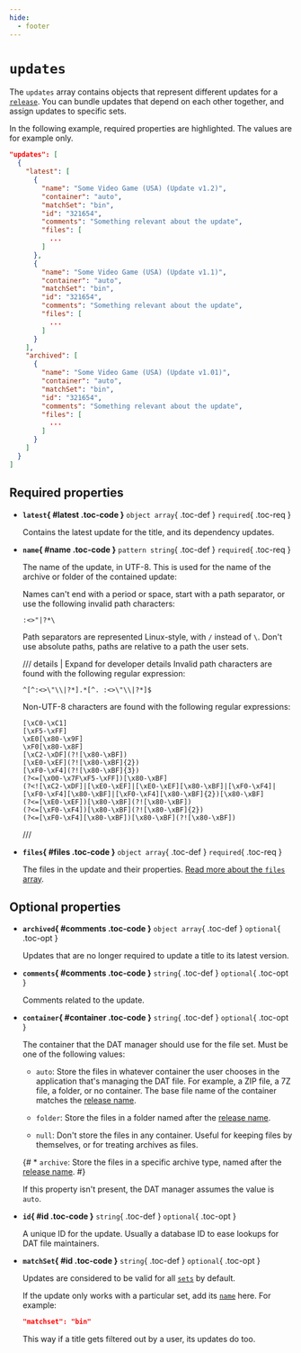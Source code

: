 ```yaml
---
hide:
  - footer
---
```


# `updates`

The `updates` array contains objects that represent different updates for a
[`release`](releases.md). You can bundle updates that depend on each other together, and
assign updates to specific sets.

In the following example, required properties are highlighted. The values are for example
only.

``` {.json .copy hl_lines="3 5 10-12"}
"updates": [
  {
    "latest": [
      {
        "name": "Some Video Game (USA) (Update v1.2)",
        "container": "auto",
        "matchSet": "bin",
        "id": "321654",
        "comments": "Something relevant about the update",
        "files": [
          ...
        ]
      },
      {
        "name": "Some Video Game (USA) (Update v1.1)",
        "container": "auto",
        "matchSet": "bin",
        "id": "321654",
        "comments": "Something relevant about the update",
        "files": [
          ...
        ]
      }
    ],
    "archived": [
      {
        "name": "Some Video Game (USA) (Update v1.01)",
        "container": "auto",
        "matchSet": "bin",
        "id": "321654",
        "comments": "Something relevant about the update",
        "files": [
          ...
        ]
      }
    ]
  }
]
```

## Required properties

<div class="definition-list" markdown>

* **`latest`{ #latest .toc-code }** `object array`{ .toc-def } `required`{ .toc-req }

    Contains the latest update for the title, and its dependency updates.

* **`name`{ #name .toc-code }** `pattern string`{ .toc-def } `required`{ .toc-req }

    The name of the update, in UTF-8. This is used for the name of the archive or folder
    of the contained update:

    Names can't end with a period or space, start with a path separator, or use the
    following invalid path characters:

    ```
    :<>"|?*\
    ```

    Path separators are represented Linux-style, with `/` instead of `\`. Don't use
    absolute paths, paths are relative to a path the user sets.

    /// details | Expand for developer details
    Invalid path characters are found with the following regular expression:

    ``` {.text .copy}
    ^[^:<>\"\\|?*].*[^. :<>\"\\|?*]$
    ```

    Non-UTF-8 characters are found with the following regular expressions:

    ``` {.text .copy}
    [\xC0-\xC1]
    [\xF5-\xFF]
    \xE0[\x80-\x9F]
    \xF0[\x80-\x8F]
    [\xC2-\xDF](?![\x80-\xBF])
    [\xE0-\xEF](?![\x80-\xBF]{2})
    [\xF0-\xF4](?![\x80-\xBF]{3})
    (?<=[\x00-\x7F\xF5-\xFF])[\x80-\xBF]
    (?<![\xC2-\xDF]|[\xE0-\xEF]|[\xE0-\xEF][\x80-\xBF]|[\xF0-\xF4]|[\xF0-\xF4][\x80-\xBF]|[\xF0-\xF4][\x80-\xBF]{2})[\x80-\xBF]
    (?<=[\xE0-\xEF])[\x80-\xBF](?![\x80-\xBF])
    (?<=[\xF0-\xF4])[\x80-\xBF](?![\x80-\xBF]{2})
    (?<=[\xF0-\xF4][\x80-\xBF])[\x80-\xBF](?![\x80-\xBF])
    ```
    ///

* **`files`{ #files .toc-code }** `object array`{ .toc-def } `required`{ .toc-req }

    The files in the update and their properties.
    [Read more about the `files` array](files-updates.md).

</div>

## Optional properties

<div class="definition-list" markdown>

* **`archived`{ #comments .toc-code }** `object array`{ .toc-def } `optional`{ .toc-opt }

    Updates that are no longer required to update a title to its latest version.

* **`comments`{ #comments .toc-code }** `string`{ .toc-def } `optional`{ .toc-opt }

    Comments related to the update.

* **`container`{ #container .toc-code }** `string`{ .toc-def } `optional`{ .toc-opt }

    The container that the DAT manager should use for the file set. Must be one of the
    following values:

    * `auto`: Store the files in whatever container the user chooses in the
      application that's managing the DAT file. For example, a ZIP file, a 7Z file,
      a folder, or no container. The base file name of the container matches the
      [release name](releases.md#name).

    * `folder`: Store the files in a folder named after the
      [release name](releases.md#name).

    * `null`: Don't store the files in any container. Useful for keeping files by
      themselves, or for treating archives as files.

    {# * `archive`: Store the files in a specific archive type, named after the
      [release name](releases.md#name). #}

    If this property isn't present, the DAT manager assumes the value is `auto`.

* **`id`{ #id .toc-code }** `string`{ .toc-def } `optional`{ .toc-opt }

    A unique ID for the update. Usually a database ID to ease lookups for DAT file
    maintainers.

* **`matchSet`{ #id .toc-code }** `string`{ .toc-def } `optional`{ .toc-opt }

    Updates are considered to be valid for all [`sets`](sets.md) by default.

    If the update only works with a particular set, add its [`name`](sets.md#name) here.
    For example:

    ``` {.json .copy}
    "matchset": "bin"
    ```

    This way if a title gets filtered out by a user, its updates do too.

</div>
